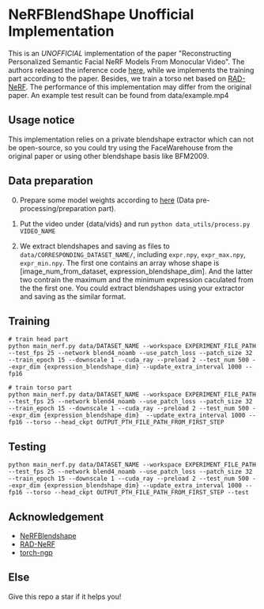 # NeRFBlendShape Unofficial Implementation

This is an *UNOFFICIAL* implementation of the paper "Reconstructing Personalized Semantic Facial NeRF Models From Monocular Video". The authors released the inference code [here](https://github.com/USTC3DV/NeRFBlendShape-code), while we implements the training part according to the paper. Besides, we train a torso net based on [RAD-NeRF](https://github.com/ashawkey/RAD-NeRF). The performance of this implementation may differ from the original paper. An example test result can be found from data/example.mp4


## Usage notice

This implementation relies on a private blendshape extractor which can not be open-source, so you could try using the FaceWarehouse from the original paper or using other blendshape basis like BFM2009. 


## Data preparation
0. Prepare some model weights according to [here](https://github.com/ashawkey/RAD-NeRF) (Data pre-processing/preparation part).

1. Put the video under {data/vids} and run `python data_utils/process.py VIDEO_NAME`

2. We extract blendshapes and saving as files to `data/CORRESPONDING_DATASET_NAME/`, including `expr.npy`, `expr_max.npy`, `expr_min.npy`. The first one contains an array whose shape is [image_num_from_dataset, expression_blendshape_dim]. And the latter two contrain the maximum and the minimum expression caculated from the the first one. You could extract blendshapes using your extractor and saving as the similar format.


## Training

```
# train head part
python main_nerf.py data/DATASET_NAME --workspace EXPERIMENT_FILE_PATH --test_fps 25 --network blend4_noamb --use_patch_loss --patch_size 32 --train_epoch 15 --downscale 1 --cuda_ray --preload 2 --test_num 500 --expr_dim {expression_blendshape_dim} --update_extra_interval 1000 --fp16

# train torso part
python main_nerf.py data/DATASET_NAME --workspace EXPERIMENT_FILE_PATH --test_fps 25 --network blend4_noamb --use_patch_loss --patch_size 32 --train_epoch 15 --downscale 1 --cuda_ray --preload 2 --test_num 500 --expr_dim {expression_blendshape_dim}  --update_extra_interval 1000 --fp16 --torso --head_ckpt OUTPUT_PTH_FILE_PATH_FROM_FIRST_STEP

```

## Testing

```
python main_nerf.py data/DATASET_NAME --workspace EXPERIMENT_FILE_PATH --test_fps 25 --network blend4_noamb --use_patch_loss --patch_size 32 --train_epoch 15 --downscale 1 --cuda_ray --preload 2 --test_num 500 --expr_dim {expression_blendshape_dim} --update_extra_interval 1000 --fp16 --torso --head_ckpt OUTPUT_PTH_FILE_PATH_FROM_FIRST_STEP --test
```

## Acknowledgement

- [NeRFBlendshape](https://ustc3dv.github.io/NeRFBlendShape/)
- [RAD-NeRF](https://github.com/ashawkey/RAD-NeRF)
- [torch-ngp](https://github.com/ashawkey/torch-ngp)

## Else

Give this repo a star if it helps you!
